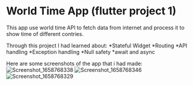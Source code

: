# World Time App (flutter project 1)
This app use world time API to fetch data from internet and process it to show time of different contries.

Through this project I had learned about:
*Stateful Widget
*Routing
*API handling
*Exception handling
*Null safety
*await and async

Here are some screenshots of the app that i had made:
![Screenshot_1658768338](https://user-images.githubusercontent.com/94797459/180855618-360c5ea3-cba1-4ba8-8db4-d7fd12bfec68.png)
![Screenshot_1658768346](https://user-images.githubusercontent.com/94797459/180855628-fb54635f-6867-49a8-9ec6-d2be7cc27372.png)
![Screenshot_1658768329](https://user-images.githubusercontent.com/94797459/180855425-e4121a80-65e5-4f5b-81ea-8b33e35dd6de.png)
